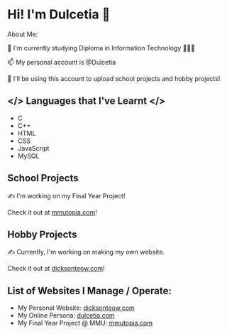 # Hi! I'm Dulcetia 👋

About Me:

🌱 I'm currently studying Diploma in Information Technology 👨🏻‍💻

📫 My personal account is @Dulcetia

🔭 I'll be using this account to upload school projects and hobby projects!

## </> Languages that I've Learnt </>
- C
- C++
- HTML
- CSS
- JavaScript
- MySQL

## School Projects

✍️ I'm working on my Final Year Project! 

Check it out at [mmutopia.com](https://mmutopia.com)!

## Hobby Projects

✍️ Currently, I'm working on making my own website.

Check it out at [dicksonteow.com](https://dicksonteow.com)!

## List of Websites I Manage / Operate:
- My Personal Website: [dicksonteow.com](https://dicksonteow.com)
- My Online Persona: [dulcetia.com](https://dulcetia.com/)
- My Final Year Project @ MMU: [mmutopia.com](https://mmutopia.com)
